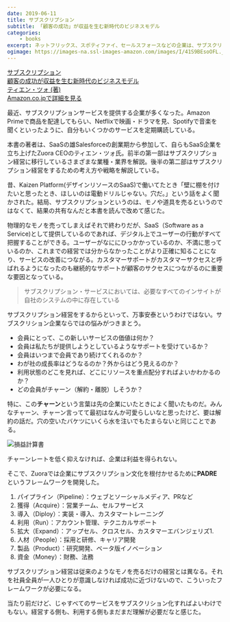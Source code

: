 ```yaml
---
date: 2019-06-11
title: サブスクリプション
subtitle: 「顧客の成功」が収益を生む新時代のビジネスモデル
categories: 
    - books
excerpt: ネットフリックス、スポティファイ、セールスフォースなどの企業は、サブスクリプション・モデルの氷山の一角にすぎない。本当の変革、そして本当のチャンスは幕を開けたばかりである――。
ogimage: https://images-na.ssl-images-amazon.com/images/I/41S9BEsoOFL._SX344_BO1,204,203,200_.jpg
---
```


<div class="__media"><a href="https://www.amazon.co.jp/dp/4478105529/?tag=warikiru-22" target="_blank" rel="noopener">
<img src="https://images-na.ssl-images-amazon.com/images/I/41S9BEsoOFL._SX344_BO1,204,203,200_.jpg" alt="" class="__media__image">
<div class="__media__body">
    <div>サブスクリプション<br>顧客の成功が収益を生む新時代のビジネスモデル</div>
    <div class="__media__text">ティエン・ツォ (著)</div>
    <div>Amazon.co.jpで詳細を見る</div>
</div>
</a></div>


最近、サブスクリプションサービスを提供する企業が多くなった。Amazon Primeで商品を配達してもらい、Netflixで映画・ドラマを見、Spotifyで音楽を聞くといったように、自分もいくつかのサービスを定期購読している。

本書の著者は、SaaSの雄Salesforceの創業期から参加して、自らもSaaS企業を立ち上げたZuora CEOのティエン・ツォ氏。前半の第一部はサブスクリプション経営に移行しているさまざまな業種・業界を解説。後半の第二部はサブスクリプション経営をするための考え方や戦略を解説している。

昔、Kaizen Platform(デザインリソースのSaaS)で働いてたとき「壁に棚を付けたいと思ったとき、ほしいのは電動ドリルじゃない。穴だ。」という話をよく聞かされた。結局、サブスクリプションというのは、モノや道具を売るというのではなくて、結果の共有なんだと本書を読んで改めて感じた。

物理的なモノを売ってしまえばそれで終わりだが、SaaS（Software as a Service)として提供しているのであれば、デジタル上でユーザーの行動がすべて把握することができる。ユーザーがなににひっかかっているのか、不満に思っているのか、これまでの経営では分からなかったことがより正確に知ることになり、サービスの改善につながる。カスタマーサポートがカスタマーサクセスと呼ばれるようになったのも継続的なサポートが顧客のサクセスにつながるのに重要な要因となっている。

> サブスクリプション・サービスにおいては、必要なすべてのインサイトが自社のシステムの中に存在している

サブスクリプション経営をするからといって、万事安泰というわけではない。サブスクリション企業ならではの悩みがつきまとう。

>
- 会員にとって、この新しいサービスの価値は何か？
- 会員は私たちが提供しようとしているようなサポートを受けているか？
- 会員はいつまで会員であり続けてくれるのか？
- わが社の成長率はどうなるのか？外からはどう見えるのか？
- 利用状態のどこを見れば、どこにリソースを重点配分すればよいかわかるのか？
- どの会員がチャーン（解約・離脱）しそうか？

特に、この**チャーン**という言葉は先の企業にいたときによく聞いたものだ。みんなチャーン、チャーン言ってて最初はなんか可愛らしいなと思ったけど、要は解約の話だ。穴の空いたバケツにいくら水を注いでもたまらないと同じことである。

![損益計算書](/mol/images/2019/0611.png)

チャーンレートを低く抑えなければ、企業は利益を得られない。

そこで、Zuoraでは企業にサブスクリプション文化を根付かせるために**PADRE**というフレームワークを開発した。

>
1. パイプライン（Pipeline）：ウェブとソーシャルメディア、PRなど
2. 獲得（Acquire）：営業チーム、セルフサービス
3. 導入（Diploy）：実装・導入、カスタマートレーニング
4. 利用（Run）：アカウント管理、テクニカルサポート
5. 拡大（Expand）：アップセル、クロスセル、カスタマーエバンジェリズ1.
6. 人材（People）：採用と研修、キャリア開発
7. 製品（Product）：研究開発、ベータ版イノベーション
8. 資金（Money）：財務、法務

サブスクリプション経営は従来のようなモノを売るだけの経営とは異なる。それを社員全員が一人ひとりが意識しなければ成功に近づけないので、こういったフレームワークが必要になる。

当たり前だけど、じゃすべてのサービスをサブスクリション化すればよいわけでもない。経営する側も、利用する側もまだまだ理解が必要だなと感じた。
